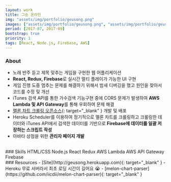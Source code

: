 ```yaml
---
layout: work
title: 그송 온라인
img: "assets/img/portfolio/geusong.png"
images: ["assets/img/portfolio/geusong.png", "assets/img/portfolio/geusong2.png", "assets/img/portfolio/geusong3.png", "assets/img/portfolio/geusong4.png", "assets/img/portfolio/geusong5.png", "assets/img/portfolio/geusong6.png"]
period: [2017-07, 2017-09]
bootstrap: true
priority: 1
tags: [React, Node.js, Firebase, AWS]
---
```


### About
* 노래 반주 듣고 제목 맞추는 게임을 구현한 웹 어플리케이션
* **React, Redux, Firebase**로 실시간 멀티 플레이가 가능한 UI 구현
* 게임 진행 도중 멈추는 문제를 해결하기 위해서 밤새 디버깅을 했고 원인을 찾아서 코드를 수정 및 개선
* iTunes 검색 API를 통한 가수검색 기능구현 중에 CORS 문제가 발생하여 **AWS Lambda 및 API Gateway**를 통해 우회하여 문제 해결
* [멜론 차트 크롤링 오픈소스](https://github.com/iicdii/melon-chart-parser){: target="_blank" } 개발 및 배포
* Heroku Scheduler를 이용하여 정기적으로 멜론 차트를 크롤링하고 크롤링한 데이터와 iTunes API에서
검색한 데이터를 기반으로 **Firebase에 데이터를 일괄 저장하는 스크립트 작성**
* 아바타 상점을 위한 **관리자 페이지 개발** 

<br>
### Skills
<span class="badge badge-dark">HTML/CSS</span>
<span class="badge badge-dark">Node.js</span>
<span class="badge badge-dark">React</span>
<span class="badge badge-dark">Redux</span>
<span class="badge badge-dark">AWS Lambda</span>
<span class="badge badge-dark">AWS API Gateway</span>
<span class="badge badge-dark">Firebase</span>

<br>
### Resources
- [Site](http://geusong.herokuapp.com){: target="_blank" } - Heroku 무료 서버라서 최초 로딩 시간이 길어요 😭
- [melon-chart-parser](https://github.com/iicdii/melon-chart-parser){: target="_blank" }
